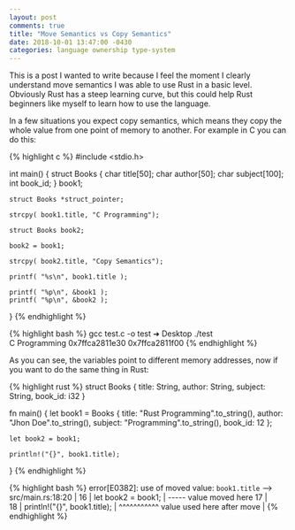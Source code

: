 ```yaml
---
layout: post
comments: true
title: "Move Semantics vs Copy Semantics"
date: 2018-10-01 13:47:00 -0430
categories: language ownership type-system
---
```


This is a post I wanted to write because I feel the moment I clearly understand move semantics I was able to
use Rust in a basic level. Obviously Rust has a steep learning curve, but this could help Rust beginners like myself to learn
how to use the language.

In a few situations you expect copy semantics, which means they copy the whole value from one point of memory to another.
For example in C you can do this:

{% highlight c %}
#include <stdio.h>

int main() {
    struct Books {
        char  title[50];
        char  author[50];
        char  subject[100];
        int   book_id;
    } book1;

    struct Books *struct_pointer;

    strcpy( book1.title, "C Programming");

    struct Books book2;

    book2 = book1;

    strcpy( book2.title, "Copy Semantics");

    printf( "%s\n", book1.title );

    printf( "%p\n", &book1 );
    printf( "%p\n", &book2 );
}
{% endhighlight %}

{% highlight bash %}
gcc test.c -o test
➜  Desktop ./test   
C Programming
0x7ffca2811e30
0x7ffca2811f00
{% endhighlight %}

As you can see, the variables point to different memory addresses, now if you want to do the same thing in Rust:

{% highlight rust %}
struct Books {
    title: String,
    author: String,
    subject: String,
    book_id: i32
}

fn main() {
    let book1 = Books { 
        title: "Rust Programming".to_string(),
        author: "Jhon Doe".to_string(),
        subject: "Programming".to_string(),
        book_id: 12
    };
    
    let book2 = book1;
    
    println!("{}", book1.title);
}
{% endhighlight %}

{% highlight bash %}
error[E0382]: use of moved value: `book1.title`
  --> src/main.rs:18:20
   |
16 |     let book2 = book1;
   |         ----- value moved here
17 |     
18 |     println!("{}", book1.title);
   |                    ^^^^^^^^^^^ value used here after move
   |
{% endhighlight %}